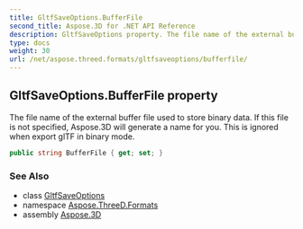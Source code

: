 ```yaml
---
title: GltfSaveOptions.BufferFile
second_title: Aspose.3D for .NET API Reference
description: GltfSaveOptions property. The file name of the external buffer file used to store binary data. If this file is not specified Aspose.3D will generate a name for you. This is ignored when export glTF in binary mode
type: docs
weight: 30
url: /net/aspose.threed.formats/gltfsaveoptions/bufferfile/
---
```

## GltfSaveOptions.BufferFile property

The file name of the external buffer file used to store binary data. If this file is not specified, Aspose.3D will generate a name for you. This is ignored when export glTF in binary mode.

```csharp
public string BufferFile { get; set; }
```

### See Also

* class [GltfSaveOptions](../)
* namespace [Aspose.ThreeD.Formats](../../gltfsaveoptions/)
* assembly [Aspose.3D](../../../)


